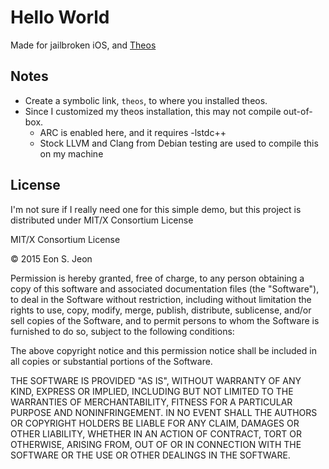 
Hello World
===========
Made for jailbroken iOS, and [Theos](https://github.com/DHowett/theos)

Notes
-----

 - Create a symbolic link, `theos`, to where you installed theos.
 - Since I customized my theos installation, this may not compile out-of-box.
   - ARC is enabled here, and it requires -lstdc++
   - Stock LLVM and Clang from Debian testing are used to compile this on my
     machine


License
-------

I'm not sure if I really need one for this simple demo, but this project is
distributed under MIT/X Consortium License

MIT/X Consortium License

© 2015 Eon S. Jeon <esjeon at hyunmu dot am>

Permission is hereby granted, free of charge, to any person obtaining a
copy of this software and associated documentation files (the "Software"),
to deal in the Software without restriction, including without limitation
the rights to use, copy, modify, merge, publish, distribute, sublicense,
and/or sell copies of the Software, and to permit persons to whom the
Software is furnished to do so, subject to the following conditions:

The above copyright notice and this permission notice shall be included in
all copies or substantial portions of the Software.

THE SOFTWARE IS PROVIDED "AS IS", WITHOUT WARRANTY OF ANY KIND, EXPRESS OR
IMPLIED, INCLUDING BUT NOT LIMITED TO THE WARRANTIES OF MERCHANTABILITY,
FITNESS FOR A PARTICULAR PURPOSE AND NONINFRINGEMENT.  IN NO EVENT SHALL
THE AUTHORS OR COPYRIGHT HOLDERS BE LIABLE FOR ANY CLAIM, DAMAGES OR OTHER
LIABILITY, WHETHER IN AN ACTION OF CONTRACT, TORT OR OTHERWISE, ARISING
FROM, OUT OF OR IN CONNECTION WITH THE SOFTWARE OR THE USE OR OTHER
DEALINGS IN THE SOFTWARE.
